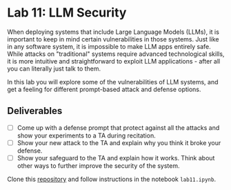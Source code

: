 # Lab 11: LLM Security
When deploying systems that include Large Language Models (LLMs), it is important to keep in mind certain vulnerabilities in those systems. Just like in any software system, it is impossible to make LLM apps entirely safe. While attacks on "traditional" systems require advanced technological skills, it is more intuitive and straightforward to exploit LLM applications - after all you can literally just talk to them. 

In this lab you will explore some of the vulnerabilities of LLM systems, and get a feeling for different prompt-based attack and defense options.

## Deliverables
- [ ] Come up with a defense prompt that protect against all the attacks and show your experiments to a TA during recitation.
- [ ] Show your new attack to the TA and explain why you think it broke your defense.
- [ ] Show your safeguard to the TA and explain how it works. Think about other ways to further improve the security of the system.

Clone this [repository](https://github.com/malusamayo/cmu-mlip-lab11) and follow instructions in the notebook `lab11.ipynb`.
